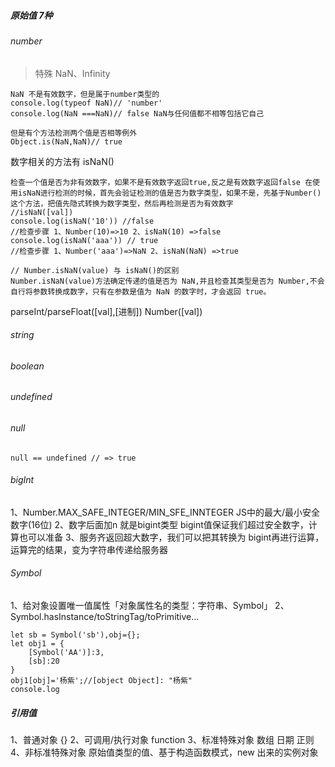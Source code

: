 ##### 原始值  7种
###### number

 > 特殊 NaN、Infinity
 ```
 NaN 不是有效数字，但是属于number类型的
console.log(typeof NaN)// 'number'
console.log(NaN ===NaN)// false NaN与任何值都不相等包括它自己

但是有个方法检测两个值是否相等例外
Object.is(NaN,NaN)// true

 ```
 数字相关的方法有
 isNaN()
 ```
检查一个值是否为非有效数字，如果不是有效数字返回true,反之是有效数字返回false 在使用isNaN进行检测的时候，首先会验证检测的值是否为数字类型，如果不是，先基于Number()这个方法，把值先隐式转换为数字类型，然后再检测是否为有效数字
 //isNaN([val])
console.log(isNaN('10')) //false
//检查步骤 1、Number(10)=>10 2、isNaN(10) =>false
console.log(isNaN('aaa')) // true
//检查步骤 1、Number('aaa')=>NaN 2、isNaN(NaN) =>true

// Number.isNaN(value) 与 isNaN()的区别
Number.isNaN(value)方法确定传递的值是否为 NaN,并且检查其类型是否为 Number,不会自行将参数转换成数字，只有在参数是值为 NaN 的数字时，才会返回 true。
 ```
 parseInt/parseFloat([val],[进制])
 Number([val])

###### string
###### boolean
###### undefined
###### null
```
null == undefined // => true
```
###### bigInt
1、Number.MAX_SAFE_INTEGER/MIN_SFE_INNTEGER JS中的最大/最小安全数字(16位)
2、数字后面加n 就是bigint类型 bigint值保证我们超过安全数字，计算也可以准备
3、服务齐返回超大数字，我们可以把其转换为 bigint再进行运算，运算完的结果，变为字符串传递给服务器

###### Symbol
  1、给对象设置唯一值属性「对象属性名的类型：字符串、Symbol」
  2、Symbol.hasInstance/toStringTag/toPrimitive...

  ```
  let sb = Symbol('sb'),obj={};
  let obj1 = {
      [Symbol('AA')]:3,
      [sb]:20
  }
  obj1[obj]='杨紫';//[object Object]: "杨紫"
  console.log
  ```
##### 引用值
 1、普通对象 {}
 2、可调用/执行对象 function
 3、标准特殊对象
    数组
    日期
    正则
 4、非标准特殊对象 原始值类型的值、基于构造函数模式，new 出来的实例对象
